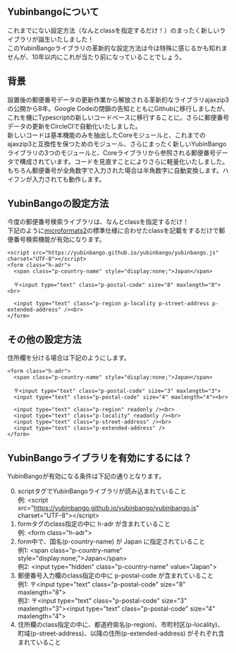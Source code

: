## Yubinbangoについて

これまでにない設定方法（なんとclassを指定するだけ！）のまったく新しいライブラリが誕生いたしました！  
このYubinBangoライブラリの革新的な設定方法は今は特殊に感じるかも知れませんが、10年以内にこれが当たり前になっていることでしょう。

## 背景

設置後の郵便番号データの更新作業から解放される革新的なライブラリajaxzip3の公開から8年。Google Codeの閉鎖の告知とともにGithubに移行しましたが、これを機にTypescriptの新しいコードベースに移行することに。さらに郵便番号データの更新をCircleCIで自動化いたしました。  
新しいコードは基本機能のみを抽出したCoreモジュールと、これまでのajaxzip3と互換性を保つためのモジュール、さらにまったく新しいYubinBangoライブラリの3つのモジュールと、Coreライブラリから参照される郵便番号データで構成されています。コードを見直すことによりさらに軽量化いたしました。 
もちろん郵便番号が全角数字で入力された場合は半角数字に自動変換します。ハイフンが入力されても動作します。

## YubinBangoの設定方法

今度の郵便番号検索ライブラリは、なんとclassを指定するだけ！  
下記のように[microformats2](http://microformats.org/wiki/h-adr)の標準仕様に合わせたclassを記載をするだけで郵便番号検索機能が有効になります。

    <script src="https://yubinbango.github.io/yubinbango/yubinbango.js" charset="UTF-8"></script>
    <form class="h-adr">
      <span class="p-country-name" style="display:none;">Japan</span>

      〒<input type="text" class="p-postal-code" size="8" maxlength="8"><br>

      <input type="text" class="p-region p-locality p-street-address p-extended-address" /><br>
    </form>

## その他の設定方法

住所欄を分ける場合は下記のようにします。

    <form class="h-adr">
      <span class="p-country-name" style="display:none;">Japan</span>

      〒<input type="text" class="p-postal-code" size="3" maxlength="3">
      <input type="text" class="p-postal-code" size="4" maxlength="4"><br>

      <input type="text" class="p-region" readonly /><br>
      <input type="text" class="p-locality" readonly /><br>
      <input type="text" class="p-street-address" /><br>
      <input type="text" class="p-extended-address" />
    </form>

## YubinBangoライブラリを有効にするには？

YubinBangoが有効になる条件は下記の通りとなります。

0. scriptタグでYubinBangoライブラリが読み込まれていること  
     例: \<script src="https://yubinbango.github.io/yubinbango/yubinbango.js" charset="UTF-8"\>\</script\>
0. formタグのclass指定の中に h-adr が含まれていること  
     例: \<form class="h-adr"\>
0. form中で、国名(p-country-name) が Japan に指定されていること  
     例1: \<span class="p-country-name" style="display:none;"\>Japan\</span\>  
     例2: \<input type="hidden" class="p-country-name" value="Japan"\>
0. 郵便番号入力欄のclass指定の中に p-postal-code が含まれていること  
     例1: 〒\<input type="text" class="p-postal-code" size="8" maxlength="8"\>  
     例2: 〒\<input type="text" class="p-postal-code" size="3" maxlength="3"\>\<input type="text" class="p-postal-code" size="4" maxlength="4"\>
0. 住所欄のclass指定の中に、都道府県名(p-region)、市町村区(p-locality)、町域(p-street-address)、以降の住所(p-extended-address) がそれぞれ含まれていること
